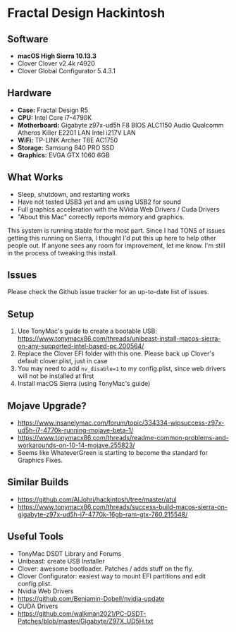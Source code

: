 # Fractal Design Hackintosh

## Software

- **macOS High Sierra 10.13.3**
- Clover Clover v2.4k r4920
- Clover Global Configurator 5.4.3.1

## Hardware
* **Case:** Fractal Design R5
* **CPU:** Intel Core i7-4790K
* **Motherboard:** Gigabyte z97x-ud5h
    F8 BIOS
    ALC1150 Audio
	Qualcomm Atheros Killer E2201 LAN
	Intel i217V LAN
* **WiFi:** TP-LINK Archer T8E AC1750
* **Storage:** Samsung 840 PRO SSD
* **Graphics:** EVGA GTX 1060 6GB

## What Works
* Sleep, shutdown, and restarting works
* Have not tested USB3 yet and am using USB2 for sound
* Full graphics acceleration with the NVidia Web Drivers / Cuda Drivers
* "About this Mac" correctly reports memory and graphics.

This system is running stable for the most part. Since I had TONS of issues getting this running on Sierra, I thought I'd put this up here to help other people out. If anyone sees any room for improvement, let me know. I'm still in the process of tweaking this install.

## Issues
Please check the Github issue tracker for an up-to-date list of issues.

## Setup
1. Use TonyMac's guide to create a bootable USB: https://www.tonymacx86.com/threads/unibeast-install-macos-sierra-on-any-supported-intel-based-pc.200564/
2. Replace the Clover EFI folder with this one. Please back up Clover's default clover.plist, just in case
3. You may need to add `nv_disable=1` to my config.plist, since web drivers will not be installed at first
4. Install macOS Sierra (using TonyMac's guide)

## Mojave Upgrade?
* https://www.insanelymac.com/forum/topic/334334-wipsuccess-z97x-ud5h-i7-4770k-running-mojave-beta-1/
* https://www.tonymacx86.com/threads/readme-common-problems-and-workarounds-on-10-14-mojave.255823/
* Seems like WhateverGreen is starting to become the standard for Graphics Fixes.

## Similar Builds
* https://github.com/AlJohri/hackintosh/tree/master/atul
* https://www.tonymacx86.com/threads/success-build-macos-sierra-on-gigabyte-z97x-ud5h-i7-4770k-16gb-ram-gtx-760.215548/

## Useful Tools
* TonyMac DSDT Library and Forums
* Unibeast: create USB Installer
* Clover: awesome bootloader. Patches / adds stuff on the fly.
* Clover Configurator: easiest way to mount EFI partitions and edit config.plist.
* Nvidia Web Drivers
* https://github.com/Benjamin-Dobell/nvidia-update
* CUDA Drivers
* https://github.com/walkman2021/PC-DSDT-Patches/blob/master/Gigabyte/Z97X_UD5H.txt
